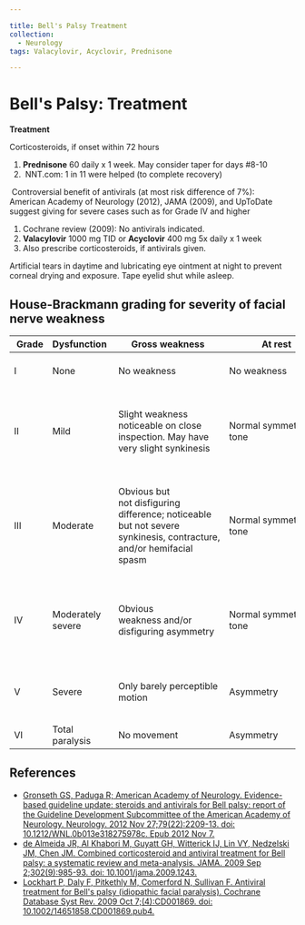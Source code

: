 ```yaml
---

title: Bell's Palsy Treatment
collection:
  - Neurology
tags: Valacylovir, Acyclovir, Prednisone

---
```


# Bell's Palsy: Treatment

**Treatment**

Corticosteroids, if onset within 72 hours

1.  **<span class="drug">Prednisone</span>** 60 daily x 1 week. May consider taper for days \#8-10
2.   NNT.com: 1 in 11 were helped (to complete recovery)

 Controversial benefit of antivirals (at most risk difference of 7%): American Academy of Neurology (2012), JAMA (2009), and UpToDate suggest giving for severe cases such as for Grade IV and higher 

1.  Cochrane review (2009): No antivirals indicated. 
2.  **<span class="drug">Valacylovir**</span> 1000 mg TID or **<span class="drug">Acyclovir**</span> 400 mg 5x daily x 1 week
3.  Also prescribe <span class="drug">corticosteroids</span>, if antivirals given.

<span class="drug">Artificial tears</span> in daytime and lubricating eye ointment at night to prevent corneal drying and exposure. Tape eyelid shut while asleep.

## House-Brackmann grading for severity of facial nerve weakness

|  Grade | Dysfunction       | Gross weakness  | At rest |  Motion  |
|--------|-------------------|-------------|-------------------|----------------|
| I      | None              | No weakness | No weakness       | Normal function all groups |
| II     | Mild              | Slight weakness noticeable on close inspection. May have very slight synkinesis  | Normal symmetry and tone | **Forehead**: Moderate-to-good function  **Mouth**: Slight asymmetry   |
| III    | Moderate          | Obvious but not disfiguring difference; noticeable but not severe synkinesis, contracture, and/or hemifacial spasm | Normal symmetry and tone | **Forehead**: Slight-to-moderate movement  **Mouth**: Slightly weak with maximum effort   |
| IV     | Moderately severe | Obvious weakness and/or disfiguring asymmetry                                                                      | Normal symmetry and tone | **Forehead**: None  **Mouth**: Asymmetric with maximum effort      |
| V      | Severe            | Only barely perceptible motion                                                                                     | Asymmetry                | **Forehead**: None      **Mouth**: Slight movement                     |
| VI     | Total paralysis   | No movement                                                                                                        | Asymmetry                | None for all groups                           |

## References

-   [Gronseth GS, Paduga R; American Academy of Neurology. Evidence-based guideline update: steroids and antivirals for Bell palsy: report of the Guideline Development Subcommittee of the American Academy of Neurology. Neurology. 2012 Nov 27;79(22):2209-13. doi: 10.1212/WNL.0b013e318275978c. Epub 2012 Nov 7.](https://www.ncbi.nlm.nih.gov/pubmed/23136264)
-   [de Almeida JR, Al Khabori M, Guyatt GH, Witterick IJ, Lin VY, Nedzelski JM, Chen JM. Combined corticosteroid and antiviral treatment for Bell palsy: a systematic review and meta-analysis. JAMA. 2009 Sep 2;302(9):985-93. doi: 10.1001/jama.2009.1243.](https://www.ncbi.nlm.nih.gov/pubmed/?term=19724046)
-   [Lockhart P, Daly F, Pitkethly M, Comerford N, Sullivan F. Antiviral treatment for Bell's palsy (idiopathic facial paralysis). Cochrane Database Syst Rev. 2009 Oct 7;(4):CD001869. doi: 10.1002/14651858.CD001869.pub4.](https://www.ncbi.nlm.nih.gov/pubmed/19821283)
